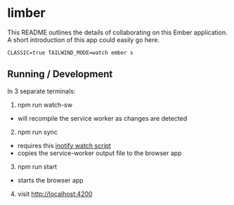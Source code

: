 # limber

This README outlines the details of collaborating on this Ember application.
A short introduction of this app could easily go here.

```
CLASSIC=true TAILWIND_MODE=watch ember s
```

## Running / Development

In 3 separate terminals:

1. npm run watch-sw
  - will recompile the service worker as changes are detected
2. npm run sync
  - requires this [inotify watch script](https://github.com/NullVoxPopuli/dotfiles/blob/master/home/scripts/watch)
  - copies the service-worker output file to the browser app
3. npm run start
  - starts the browser app
4. visit [http://localhost:4200](http://localhost:4200)

